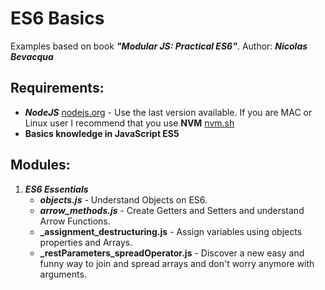 # ES6 Basics

Examples based on book **_"Modular JS: Practical ES6"_**.
Author: **_Nicolas Bevacqua_**

## Requirements:

- **_NodeJS_** [nodejs.org](https://nodejs.org/) - Use the last version available. If you are MAC or Linux user I recommend that you use **NVM** [nvm.sh](https://github.com/creationix/nvm/blob/master/README.markdown)
- **Basics knowledge in JavaScript ES5**


## Modules:

1. **_ES6 Essentials_**
    * **_objects.js_** - Understand Objects on ES6.
    * **_arrow\_methods.js_** - Create Getters and Setters and understand Arrow Functions.
    * **_assignment\_destructuring.js** - Assign variables using objects properties and Arrays.
    * **_restParameters\_spreadOperator.js** - Discover a new easy and funny way to join and spread arrays and don't worry anymore with arguments.
